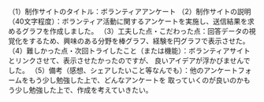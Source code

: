 （1）制作サイトのタイトル：ボランティアアンケート
（2）制作サイトの説明（40文字程度）：ボランティア活動に関するアンケートを実施し、送信結果を求めるグラフを作成しました。
（3）工夫した点・こだわった点：回答データの視覚化をするため、興味のある分野を棒グラフ、経験を円グラフで表示させた。
（4）難しかった点・次回トライしたこと（または機能）：ボランティアサイトとリンクさせて、表示させたかったのですが、
良いアイデアが浮かびませんでした。
（5）備考（感想、シェアしたいこと等なんでも）：他のアンケートフォームをもう少し勉強した上で、どんなアンケートを
取っていくのが良いのかもう少し勉強した上で、作成を考えていきたい。
